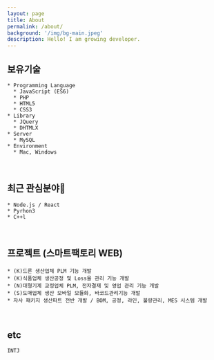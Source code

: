 ```yaml
---
layout: page
title: About
permalink: /about/
background: '/img/bg-main.jpeg'
description: Hello! I am growing developer.
---
```


## 보유기술 
    * Programming Language
      * JavaScript (ES6)
      * PHP
      * HTML5
      * CSS3
    * Library
      * JQuery
      * DHTMLX
    * Server
      * MySQL
    * Environment
      * Mac, Windows

<br>

## 최근 관심분야
    * Node.js / React
    * Pyrhon3
    * C++l

<br>

## 프로젝트 (스마트팩토리 WEB)
    * (K)드론 생산업체 PLM 기능 개발
    * (K)식품업체 생산공정 및 Loss율 관리 기능 개발 
    * (N)대형기계 교정업체 PLM, 전자결재 및 영업 관리 기능 개발
    * (S)도매업체 생산 모바일 모듈화, 바코드관리기능 개발
    * 자사 패키지 생산파트 전반 개발 / BOM, 공정, 라인, 불량관리, MES 시스템 개발
    

<br>

## etc 
    INTJ